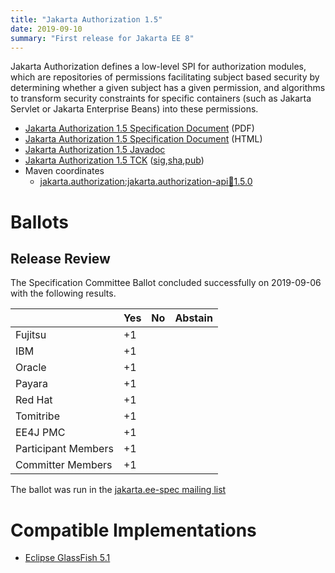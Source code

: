 ```yaml
---
title: "Jakarta Authorization 1.5"
date: 2019-09-10
summary: "First release for Jakarta EE 8"
---
```

Jakarta Authorization defines a low-level SPI for authorization modules, which are repositories of permissions 
facilitating subject based security by determining whether a given subject has a given permission, and algorithms
to transform security constraints for specific containers (such as Jakarta Servlet or Jakarta Enterprise Beans) into 
these permissions.

* [Jakarta Authorization 1.5 Specification Document](./authorization-spec-1.5.pdf) (PDF)
* [Jakarta Authorization 1.5 Specification Document](./authorization-spec-1.5.html) (HTML)
* [Jakarta Authorization 1.5 Javadoc](./apidocs)
* [Jakarta Authorization 1.5 TCK](https://download.eclipse.org/jakartaee/authorization/1.5/jakarta-authorization-tck-1.5.1.zip) ([sig](https://download.eclipse.org/jakartaee/authorization/1.5/jakarta-authorization-tck-1.5.1.zip.sig),[sha](https://download.eclipse.org/jakartaee/authorization/1.5/jakarta-authorization-tck-1.5.1.zip.sha256),[pub](https://jakarta.ee/specifications/jakartaee-spec-committee.pub))
* Maven coordinates
  * [jakarta.authorization:jakarta.authorization-api:jar:1.5.0](https://search.maven.org/artifact/jakarta.authorization/jakarta.authorization-api/1.5.0/jar)

# Ballots

## Release Review

The Specification Committee Ballot concluded successfully on 2019-09-06 with the following results.

|                       |  Yes    | No      | Abstain  |
|-----------------------|---------|---------|----------|
|Fujitsu                |   +1    |         |          |
|IBM                    |   +1    |         |          |
|Oracle                 |   +1    |         |          |
|Payara                 |   +1    |         |          |
|Red Hat                |   +1    |         |          |
|Tomitribe              |   +1    |         |          |
|EE4J PMC               |   +1    |         |          |
|Participant Members    |   +1    |         |          |
|Committer Members      |   +1    |         |          |

The ballot was run in the [jakarta.ee-spec mailing list](https://www.eclipse.org/lists/jakarta.ee-spec/msg00522.html)

# Compatible Implementations

* [Eclipse GlassFish 5.1](https://eclipse-ee4j.github.io/glassfish)
